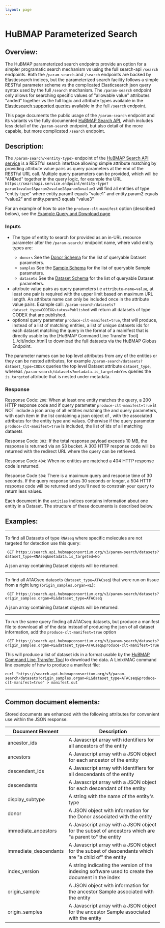 ```yaml
---
layout: page
---
```

# HuBMAP Parameterized Search

## Overview:
The HuBMAP parameterized search endpoints provide an option for a simpler programatic search mechanism vs using the full search-api `/search` endpoints. Both the `/param-search` and `/search` endpoints are backed by Elasticsearch indices, but the parameterized search facility follows a simple RESTful parameter scheme vs the complicated Elasticsearch json query syntax used by the full `/search` mechanism. The `/param-search` endpoint only allows for searching specific values of "allowable value" attributes "anded" together vs the full logic and attribute types available in the [Elasticsearch supported queries](https://www.elastic.co/guide/en/elasticsearch/reference/current/query-dsl-query-string-query.html) available in the full `/search` endpoint.

This page documents the public usage of the `/param-search` endpoint and its variants vs the fully documented [HuBMAP Search API](https://smart-api.info/ui/7aaf02b838022d564da776b03f357158), which includes less detail of the `/param-search` endpoint, but also detail of the more capable, but more complicated `/search` endpoint.

## Description: 
The `/param-search/<entity-type>` endpoint of the [HuBMAP Search API service](https://smart-api.info/ui/7aaf02b838022d564da776b03f357158) is a RESTful search interface allowing simple attribute matching by providing attribute value pairs as query parameters at the end of the RESTful URL call.  Multiple query parameters can be provided, which will be "ANDed" together in the query logic, for example the URL `https://searchapi.service.endpoint/entity-type?param1=value1&param2=value2&param3=value3` will find all entities of type "entity-type" where entity.param1 equals "value1" and entity.param2 equals "value2" and entity.param3 equals "value3"

For an example of how to use the `produce-clt-manifest` option (described below), see the [Example Query and Download page](data-query-download-example.html)

### Inputs
 - <entity-type> The type of entity to search for provided as an in-URL resource parameter after the `/param-search/` endpoint name, where valid entity types are:
   - `donors` See the [Donor Schema](schema-donor.html) for the list of queryable Dataset parameters.
   - `samples` See the [Sample Schema](schema-sample.html) for the list of queryable Sample parameters.
   - `datasets` See the [Dataset Schema](schema-dataset.html) for the list of queryable Dataset parameters.
 - attribute value pairs as query parameters i.e `attribute-name=value`, at least one pair is required with the upper limit based on maximum URL length.  An attribute name can only be included once in the attribute value pairs.
Example call: `/param-search/datasets?dataset_type=CODEX&status=Published` will return all datasets of type CODEX that are published.
 - optional query parameter `produce-clt-manifest=true`, that will produce, instead of a list of matching entities, a list of unique datasets ids for each dataset matching the query in the format of a mainifest that is directly usable by the [HuBMAP Command Line Transfer Tool](../clt/index.html] to download the full datasets via the HuBMAP Globus Endpoint.

The parameter names can be top level attributes from any of the entities or they can be nested attributes, for example `/param-search/datasets?dataset_type=CODEX` queries the top level Dataset attribute `dataset_type`, whereas `/param-search/datasets?metadata.is_targeted=Yes` queries the `is_targeted` attribute that is nested under metadata.

### Response
Response Code: `200`:
When at least one entity matches the query, a 200 HTTP response code and if query parameter `produce-clt-manifest=true` is NOT include a json array of all entities matching the <entity-type> and query parameters, with each item in the list containing a json object of <entity-type>, with the associated attributes for the entity type and values. Otherwise if the query parameter `produce-clt-manifest=true` is included, the list of ids of all matching datasets

Response Code: `303`:
If the total response payload exceeds 10 MB, the response is returned via an S3 bucket.  A 303 HTTP response code will be returned with the redirect URL where the query can be retrieved.

Response Code `404`:
When no entities are matched a 404 HTTP response code is returned.

Response Code `504`:
There is a maximum query and response time of 30 seconds.  If the query response takes 30 seconds or longer, a 504 HTTP response code will be returned and you'll need to constrain your query to return less values.


Each document in the `entities` indices contains information about one entity in a Dataset.  The structure of these documents is described below.

## Examples:
---
To find all Datasets of type `RNAseq` where specific molecules are not targeted for detection use this query:
```
 GET https://search.api.hubmapconsortium.org/v3/param-search/datasets?dataset_type=RNAseq&metadata.is_targeted=No
```

A json array containing Dataset objects will be returned.

---

To find all ATACseq datasets (`dataset_type=ATACseq`) that were run on tissue from a right lung (`origin_samples.organ=RL`):
```
 GET https://search.api.hubmapconsortium.org/v3/param-search/datasets?origin_samples.organ=RL&dataset_type=ATACseq
```
A json array containing Dataset objects will be returned.

---

To run the same query finding all ATACseq datasets, but produce a manifest file to download all of the data instead of producing the json of all dataset information, add the `produce-clt-manifest=true` option
```
 GET https://search.api.hubmapconsortium.org/v3/param-search/datasets?origin_samples.organ=RL&dataset_type=ATACseq&produce-clt-manifest=true
```

This will produce a list of dataset ids in a format usable by the [HuBMAP Command Line Transfer Tool](../clt/index.html) to download the data.  A Linix/MAC command line example of how to produce a manifest file:

```
curl "https://search.api.hubmapconsortium.org/v3/param-search/datasets?origin_samples.organ=RL&dataset_type=ATACseq&produce-clt-manifest=true" > manifest.out
```

---

## Common document elements:

Stored documents are enhanced with the following attributes for convenient use within the JSON response.

| Document Element      | Description                                                                                           |
|-----------------------|-------------------------------------------------------------------------------------------------------|
| ancestor_ids          | A Javascript array with identifiers for all ancestors of the entity                                   |
| ancestors             | A Javascript array with a JSON object for each ancestor of the entity                                 |
| descendant_ids        | A Javascript array with identifiers for all descendants of the entity                                 |
| descendants           | A Javascript array with a JSON object for each descendant of the entity                               |
| display_subtype       | A string with the name of the entity's type                                                           |
| donor                 | A JSON object with information for the Donor associated with the entity                               |
| immediate_ancestors   | A Javascript array with a JSON object for the subset of ancestors which are "a parent to" the entity  |
| immediate_descendants | A Javascript array with a JSON object for the subset of descendants which are "a child of" the entity |
| index_version         | A string indicating the version of the indexing software used to create the document in the index     |
| origin_sample         | A JSON object with information for the ancestor Sample associated with the entity                     |
| origin_samples        | A Javascript array with a JSON object for the ancestor Sample associated with the entity              |

